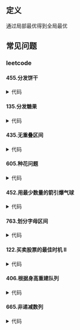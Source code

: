 ## 定义 ##
通过局部最优得到全局最优

## 常见问题 ##

### leetcode ###

#### 455.分发饼干 ####
<details>
<summary>代码</summary>
<pre>
<code>
/**
 * 给满足孩子需求最小尺寸的饼干
 */
function findContentChildren($g, $s) {
    sort($g);
    sort($s);
    for ($i = 0, $j = 0, $sl = count($s), $gl = count($g); $i < $sl && $j < $gl; $i++) {
        if ($s[$i] >= $g[$j]) {
            $j++;
        }
    }
    return $j;
}
</code>
</pre>
</details>

#### 135.分发糖果 ####
<details>
<summary>代码</summary>
<pre>
<code>
/**
 * 先比较一边，再比较另一边
 */
function candy($ratings) {
    $len = count($ratings);
    $res = array_fill(0, $len, 1);
    for ($i = 0; $i < $len - 1; $i++) {
        if ($ratings[$i]  < $ratings[$i + 1]) {
            $res[$i + 1] = $res[$i] + 1;
        }
    }
    for ($j = $len - 1; $j > 0; $j--) {
        if ($ratings[$j - 1] > $ratings[$j]) {
            $res[$j - 1] = max($res[$j - 1], $res[$j] + 1);
        }
    }
    return array_sum($res);
}
</code>
</pre>
</details>

#### 435.无重叠区间 ####
<details>
<summary>代码</summary>
<pre>
<code>
/**
 * 重叠区间保留终点较小的
 */
function eraseOverlapIntervals($intervals) {
    $len = count($intervals);
    if ($len <= 1) {
        return 0;
    }
    array_multisort(array_column($intervals, 1), SORT_ASC, $intervals);
    $end = $intervals[0][1];
    $total = 0;
    for ($i = 1; $i < $len; $i++) {
        if ($intervals[$i][0] < $end) {
            $total++;
        } else {
            $end = $intervals[$i][1];
        }
    }
    return $total;
}
</code>
</pre>
</details>

#### 605.种花问题 ####
<details>
<summary>代码</summary>
<pre>
<code>
/**
 * 有空位就种
 */
function canPlaceFlowers($flowerbed, $n) {
    if ($n < 1) {
        return true;
    }
    $len = count($flowerbed);
    if ($len < 1) {
        return false;
    }
    $total = 0;
    for ($i = 0; $i < $len; $i++) {
        if ($flowerbed[$i] == 1
            || $i < $len - 1 && $flowerbed[$i + 1] == 1
            || $i > 0 && $flowerbed[$i - 1] == 1
        ) {
            continue;
        }
        $flowerbed[$i] = 1;
        $total++;
        if ($total >= $n) {
            return true;
        }
    }
    return false;
}
</code>
</pre>
</details>

#### 452.用最少数量的箭引爆气球 ####
<details>
<summary>代码</summary>
<pre>
<code>
/**
 * 取每个区间的终点位置
 */
function findMinArrowShots($points) {
    $len = count($points);
    if ($len <= 1) {
        return $len;
    }
    array_multisort(array_column($points, 1), SORT_ASC, $points);
    $total = 1;
    $end = $points[0][1];
    for ($i = 1; $i < $len; $i++) {
        if ($points[$i][0] > $end) {
            $total++;
            $end = $points[$i][1];
        }
    }
    return $total;
}
</code>
</pre>
</details>

#### 763.划分字母区间 ####
<details>
<summary>代码</summary>
<pre>
<code>
/**
 * 保留每个字母的最大位置
 */
function partitionLabels($s) {
    $len = strlen($s);
    if ($len < 1) {
        return [];
    }
    $map = [];
    for ($i = 0; $i < $len; $i++) {
        $map[$s[$i]] = $i;
    }
    list($start, $end) = [0, $map[$s[0]]];
    $res = [];
    for ($j = 1; $j < $len; $j++) {
        if ($j > $end) {
            $res[] = $end - $start + 1;
            $start = $j;
            $end = $map[$s[$j]];
        } else {
            $end = max($end, $map[$s[$j]]);
        }
    }
    $res[] = $end - $start + 1;
    return $res;
}
</code>
</pre>
</details>

#### 122.买卖股票的最佳时机 II ####
<details>
<summary>代码</summary>
<pre>
<code>
/**
 * 盈利就卖
 */
function maxProfit($prices) {
    $len = count($prices);
    if ($len < 1) {
        return 0;
    }
    $total = 0;
    for ($i = 1; $i < $len; $i++) {
        $profit = $prices[$i] - $prices[$i -1];
        if ($profit > 0) {
            $total += $profit;
        }
    }
    return $total;
}
</code>
</pre>
</details>

#### 406.根据身高重建队列 ####
<details>
<summary>代码</summary>
<pre>
<code>
/**
 * 先放高的
 */
function reconstructQueue($people) {
    $len = count($people);
    if ($len < 1) {
        return $people;
    }
    array_multisort(array_column($people, 0), SORT_DESC, $people);
    $res = [];
    for ($i = 0; $i < $len; $i++) {
        array_splice($res, $people[$i][1], 0, [$people[$i]]);
    }
    return $res;
}
</code>
</pre>
</details>

#### 665.非递减数列 ####
<details>
<summary>代码</summary>
<pre>
<code>
/**
 * 考虑前中后三个元素
 */
function checkPossibility($nums) {
    $len = count($nums);
    if ($len < 1) {
        return true;
    }
    $cnt = 0;
    for ($i = 0; $i < $len - 1; $i++) {
        if ($nums[$i] > $nums[$i + 1]) {
            if ($cnt >= 1) {
                return false;
            }
            if ($i == 0 || $nums[$i + 1] >= $nums[$i - 1) {
                $nums[$i] = $nums[$i + 1];
                $cnt++;
            } else {
                $nums[$i + 1] = $nums[$i];
                $cnt++;
            }
        }
    }
    return true;
}
</code>
</pre>
</details>


